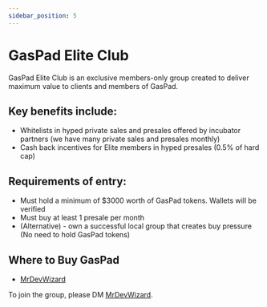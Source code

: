 ```yaml
---
sidebar_position: 5
---
```


# GasPad Elite Club

GasPad Elite Club is an exclusive members-only group created to deliver maximum value to clients and members of GasPad.

## Key benefits include:
- Whitelists in hyped private sales and presales offered by incubator partners (we have many private sales and presales monthly)
- Cash back incentives for Elite members in hyped presales (0.5% of hard cap)

## Requirements of entry:
- Must hold a minimum of $3000 worth of GasPad tokens. Wallets will be verified
- Must buy at least 1 presale per month
- (Alternative) - own a successful local group that creates buy pressure (No need to hold GasPad tokens)

## Where to Buy GasPad
- [MrDevWizard](https://t.me/MrDevWizard)

To join the group, please DM [MrDevWizard](https://t.me/MrDevWizard).
